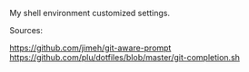 My shell environment customized settings.


Sources:

https://github.com/jimeh/git-aware-prompt
https://github.com/plu/dotfiles/blob/master/git-completion.sh